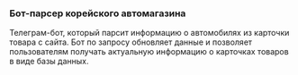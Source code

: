 ### Бот-парсер корейского автомагазина
Телеграм-бот, который парсит информацию о автомобилях из карточки товара с сайта. Бот по запросу обновляет данные и позволяет пользователям получать актуальную информацию о карточках товаров в виде базы данных.
